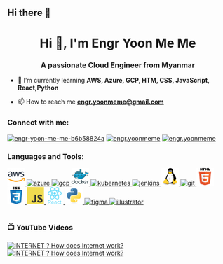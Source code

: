 ## Hi there 👋

<h1 align="center">Hi 👋, I'm Engr Yoon Me Me</h1>
<h3 align="center">A passionate Cloud Engineer from Myanmar</h3>

- 🌱 I’m currently learning **AWS, Azure, GCP, HTM, CSS, JavaScript, React,Python**

- 📫 How to reach me **engr.yoonmeme@gmail.com**

<h3 align="left">Connect with me:</h3>
<p align="left">
<a href="https://linkedin.com/in/engr-yoon-me-me-b6b58824a" target="blank"><img align="center" src="https://raw.githubusercontent.com/rahuldkjain/github-profile-readme-generator/master/src/images/icons/Social/linked-in-alt.svg" alt="engr-yoon-me-me-b6b58824a" height="30" width="40" /></a>
<a href="https://www.youtube.com/@Engr.YoonMeMe" target="blank"><img align="center" src="https://raw.githubusercontent.com/rahuldkjain/github-profile-readme-generator/master/src/images/icons/Social/youtube.svg" alt="engr.yoonmeme" height="30" width="40" /></a>
<a href="https://www.youtube.com/@Engr.YoonMeMe-TechnologyGroup" target="blank"><img align="center" src="https://raw.githubusercontent.com/rahuldkjain/github-profile-readme-generator/master/src/images/icons/Social/youtube.svg" alt="engr.yoonmeme" height="30" width="40" /></a>
</p>

<h3 align="left">Languages and Tools:</h3>
<p align="left"> <a href="https://aws.amazon.com" target="_blank" rel="noreferrer"> <img src="https://raw.githubusercontent.com/devicons/devicon/master/icons/amazonwebservices/amazonwebservices-original-wordmark.svg" alt="aws" width="40" height="40"/> </a> <a href="https://azure.microsoft.com/en-in/" target="_blank" rel="noreferrer"> <img src="https://www.vectorlogo.zone/logos/microsoft_azure/microsoft_azure-icon.svg" alt="azure" width="40" height="40"/> </a> <a href="https://cloud.google.com" target="_blank" rel="noreferrer"> <img src="https://www.vectorlogo.zone/logos/google_cloud/google_cloud-icon.svg" alt="gcp" width="40" height="40"/> </a> <a href="https://www.docker.com/" target="_blank" rel="noreferrer"> <img src="https://raw.githubusercontent.com/devicons/devicon/master/icons/docker/docker-original-wordmark.svg" alt="docker" width="40" height="40"/> </a> <a href="https://kubernetes.io" target="_blank" rel="noreferrer"> <img src="https://www.vectorlogo.zone/logos/kubernetes/kubernetes-icon.svg" alt="kubernetes" width="40" height="40"/> </a> <a href="https://www.jenkins.io" target="_blank" rel="noreferrer"> <img src="https://www.vectorlogo.zone/logos/jenkins/jenkins-icon.svg" alt="jenkins" width="40" height="40"/> </a> <a href="https://www.linux.org/" target="_blank" rel="noreferrer"> <img src="https://raw.githubusercontent.com/devicons/devicon/master/icons/linux/linux-original.svg" alt="linux" width="40" height="40"/> </a> <a href="https://git-scm.com/" target="_blank" rel="noreferrer"> <img src="https://www.vectorlogo.zone/logos/git-scm/git-scm-icon.svg" alt="git" width="40" height="40"/> </a> <a href="https://www.w3.org/html/" target="_blank" rel="noreferrer"> <img src="https://raw.githubusercontent.com/devicons/devicon/master/icons/html5/html5-original-wordmark.svg" alt="html5" width="40" height="40"/> </a> <a href="https://www.w3schools.com/css/" target="_blank" rel="noreferrer"> <img src="https://raw.githubusercontent.com/devicons/devicon/master/icons/css3/css3-original-wordmark.svg" alt="css3" width="40" height="40"/> </a> <a href="https://developer.mozilla.org/en-US/docs/Web/JavaScript" target="_blank" rel="noreferrer"> <img src="https://raw.githubusercontent.com/devicons/devicon/master/icons/javascript/javascript-original.svg" alt="javascript" width="40" height="40"/> </a> <a href="https://reactjs.org/" target="_blank" rel="noreferrer"> <img src="https://raw.githubusercontent.com/devicons/devicon/master/icons/react/react-original-wordmark.svg" alt="react" width="40" height="40"/> </a>  <a href="https://www.python.org" target="_blank" rel="noreferrer"> <img src="https://raw.githubusercontent.com/devicons/devicon/master/icons/python/python-original.svg" alt="python" width="40" height="40"/> </a> <a href="https://www.figma.com/" target="_blank" rel="noreferrer"> <img src="https://www.vectorlogo.zone/logos/figma/figma-icon.svg" alt="figma" width="40" height="40"/> </a> <a href="https://www.adobe.com/in/products/illustrator.html" target="_blank" rel="noreferrer"> <img src="https://www.vectorlogo.zone/logos/adobe_illustrator/adobe_illustrator-icon.svg" alt="illustrator" width="40" height="40"/> </a> </p>

#

### 📺 YouTube Videos

<!-- BEGIN YOUTUBE-CARDS -->

[![INTERNET ? How does Internet work?](https://ytcards.demolab.com/?id=tDH-oMfDqVM&title=INTERNET+?+How+does+Internet+work?&lang=en&timestamp=1732752407&background_color=%230d1117&title_color=%23ffffff&stats_color=%23dedede&max_title_lines=1&width=250&border_radius=5&duration=59 "INTERNET ? How does Internet work?")](https://youtu.be/tDH-oMfDqVM)
[![INTERNET ? How does Internet work?](https://ytcards.demolab.com/?id=tDH-oMfDqVM&title=INTERNET+?+How+does+Internet+work?&lang=en&timestamp=1732752407&background_color=%230d1117&title_color=%23ffffff&stats_color=%23dedede&max_title_lines=1&width=250&border_radius=5&duration=407 "INTERNET ? How does Internet work?")](https://youtu.be/tDH-oMfDqVM)

<!-- 
let date_string="28 Nov 2024";
let date=new Date(date_string);
let timestamp=Math.floor[date.getTime()/1000];
console.log(timestamp);
-->
